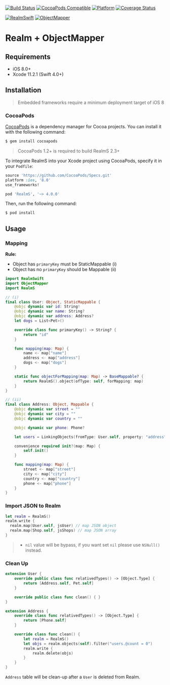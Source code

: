 [![Build Status](https://travis-ci.org/tsrnd/realms-ios.svg?branch=master)](https://travis-ci.org/tsrnd/realms-ios)
[![CocoaPods Compatible](https://img.shields.io/cocoapods/v/RealmS.svg)](https://img.shields.io/cocoapods/v/RealmS.svg)
[![Platform](https://img.shields.io/cocoapods/p/RealmS.svg?style=flat)](http://cocoadocs.org/docsets/RealmS)
[![Coverage Status](https://codecov.io/github/tsrnd/realms-ios/coverage.svg?branch=master)](https://codecov.io/github/tsrnd/realms-ios?branch=master)

[![RealmSwift](https://img.shields.io/badge/RealmSwift-~%3E%202.2-brightgreen.svg)](https://img.shields.io/badge/RealmSwift-~%3E%202.2-brightgreen.svg)
[![ObjectMapper](https://img.shields.io/badge/ObjectMapper-~%3E%202.2-brightgreen.svg)](https://img.shields.io/badge/ObjectMapper-~%3E%202.2-brightgreen.svg)

Realm + ObjectMapper
====================

## Requirements

 - iOS 8.0+
 - Xcode 11.2.1 (Swift 4.0+)

## Installation
 
 > Embedded frameworks require a minimum deployment target of iOS 8

### CocoaPods

[CocoaPods](http://cocoapods.org) is a dependency manager for Cocoa projects. You can install it with the following command:

```bash
$ gem install cocoapods
 ```

> CocoaPods 1.2+ is required to build RealmS 2.3+

To integrate RealmS into your Xcode project using CocoaPods, specify it in your `Podfile`:

```ruby
source 'https://github.com/CocoaPods/Specs.git'
platform :ios, '8.0'
use_frameworks!

pod 'RealmS', '~> 4.0.0'
```

Then, run the following command:

```bash
$ pod install
```

## Usage

### Mapping

**Rule:**
- Object has `primaryKey` must be StaticMappable (i)
- Object has no `primaryKey` should be Mappable (ii)

```swift
import RealmSwift
import ObjectMapper
import RealmS

// (i)
final class User: Object, StaticMappable {
    @objc dynamic var id: String!
    @objc dynamic var name: String?
    @objc dynamic var address: Address?
    let dogs = List<Pet>()

    override class func primaryKey() -> String? {
        return "id"
    }

    func mapping(map: Map) {
        name <- map["name"]
        address <- map["address"]
        dogs <- map["dogs"]
    }

    static func objectForMapping(map: Map) -> BaseMappable? {
        return RealmS().object(ofType: self, forMapping: map)
    }
}

// (ii)
final class Address: Object, Mappable {
    @objc dynamic var street = ""
    @objc dynamic var city = ""
    @objc dynamic var country = ""

    @objc dynamic var phone: Phone?

    let users = LinkingObjects(fromType: User.self, property: "address")

    convenience required init?(map: Map) {
        self.init()
    }

    func mapping(map: Map) {
        street <- map["street"]
        city <- map["city"]
        country <- map["country"]
        phone <- map["phone"]
    }
}
```

### Import JSON to Realm

```swift
let realm = RealmS()
realm.write {
  realm.map(User.self, jsUser) // map JSON object
  realm.map(Shop.self, jsShops) // map JSON array
}
```

> - `nil` value will be bypass, if you want set `nil` please use `NSNull()` instead.

### Clean Up

```swift
extension User {
    override public class func relativedTypes() -> [Object.Type] {
        return [Address.self, Pet.self]
    }

    override public class func clean() { }
}

extension Address {
    override class func relativedTypes() -> [Object.Type] {
        return [Phone.self]
    }

    override class func clean() {
        let realm = RealmS()
        let objs = realm.objects(self).filter("users.@count = 0")
        realm.write {
            realm.delete(objs)
        }
    }
}
```

`Address` table will be clean-up after a `User` is deleted from Realm.
